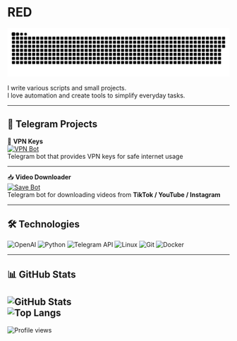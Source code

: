 # RED

![Snake animation](https://raw.githubusercontent.com/vtslynet-cyber/vtslynet-cyber/main/github-snake.svg)

I write various scripts and small projects.  
I love automation and create tools to simplify everyday tasks.

---

## 🤖 Telegram Projects  

🔑 **VPN Keys**  
[![VPN Bot](https://img.shields.io/badge/VPN%20Bot-2CA5E0?style=for-the-badge&logo=telegram&logoColor=white)](https://t.me/VTSLYVPN_bot)  
Telegram bot that provides VPN keys for safe internet usage  

---

📥 **Video Downloader**  
[![Save Bot](https://img.shields.io/badge/Save%20Bot-2CA5E0?style=for-the-badge&logo=telegram&logoColor=white)](https://t.me/vtslysave_bot)  
Telegram bot for downloading videos from **TikTok / YouTube / Instagram**

---

## 🛠️ Technologies  

![OpenAI](https://img.shields.io/badge/OpenAI-412991?style=for-the-badge&logo=openai&logoColor=white)
![Python](https://img.shields.io/badge/Python-3776AB?style=for-the-badge&logo=python&logoColor=white)
![Telegram API](https://img.shields.io/badge/Telegram%20Bot-2CA5E0?style=for-the-badge&logo=telegram&logoColor=white)
![Linux](https://img.shields.io/badge/Linux-FCC624?style=for-the-badge&logo=linux&logoColor=black)
![Git](https://img.shields.io/badge/Git-F05032?style=for-the-badge&logo=git&logoColor=white)
![Docker](https://img.shields.io/badge/Docker-2496ED?style=for-the-badge&logo=docker&logoColor=white)

---

## 📊 GitHub Stats  

![GitHub Stats](https://github-readme-stats.vercel.app/api?username=vtslynet-cyber&show_icons=true&theme=dark)  
![Top Langs](https://github-readme-stats.vercel.app/api/top-langs/?username=vtslynet-cyber&layout=compact&theme=dark)
---
![Profile views](https://komarev.com/ghpvc/?username=vtslynet-cyber&label=Profile%20views&color=0e75b6&style=flat)


